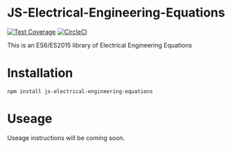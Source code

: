 # JS-Electrical-Engineering-Equations
[![Test Coverage](https://api.codeclimate.com/v1/badges/53614539484a472d1b31/test_coverage)](https://codeclimate.com/github/markhatchell/JS-Electrical-Engineering-Equations/test_coverage)
[![CircleCI](https://circleci.com/gh/markhatchell/JS-Electrical-Engineering-Equations.svg?style=svg)](https://circleci.com/gh/markhatchell/JS-Electrical-Engineering-Equations)


This is an ES6/ES2015 library of Electrical Engineering Equations

# Installation

`npm install js-electrical-engineering-equations`


# Useage

Useage instructions will be coming soon.
